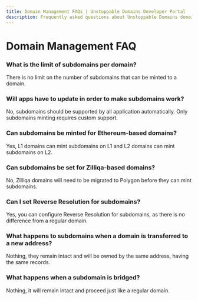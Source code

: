 ```yaml
---
title: Domain Management FAQs | Unstoppable Domains Developer Portal
description: Frequently asked questions about Unstoppable Domains domain management.
---
```


# Domain Management FAQ

### What is the limit of subdomains per domain?

There is no limit on the number of subdomains that can be minted to a domain.

### Will apps have to update in order to make subdomains work?

No, subdomains should be supported by all application automatically. Only subdomains minting requires custom support.

### Can subdomains be minted for Ethereum-based domains?

Yes, L1 domains can mint subdomains on L1 and L2 domains can mint subdomains on L2.

### Can subdomains be set for Zilliqa-based domains?

No, Zilliqa domains will need to be migrated to Polygon before they can mint subdomains.

### Can I set Reverse Resolution for subdomains?

Yes, you can configure Reverse Resolution for subdomains, as there is no difference from a regular domain.

### What happens to subdomains when a domain is transferred to a new address?

Nothing, they remain intact and will be owned by the same address, having the same records.

### What happens when a subdomain is bridged?

Nothing, it will remain intact and proceed just like a regular domain.
